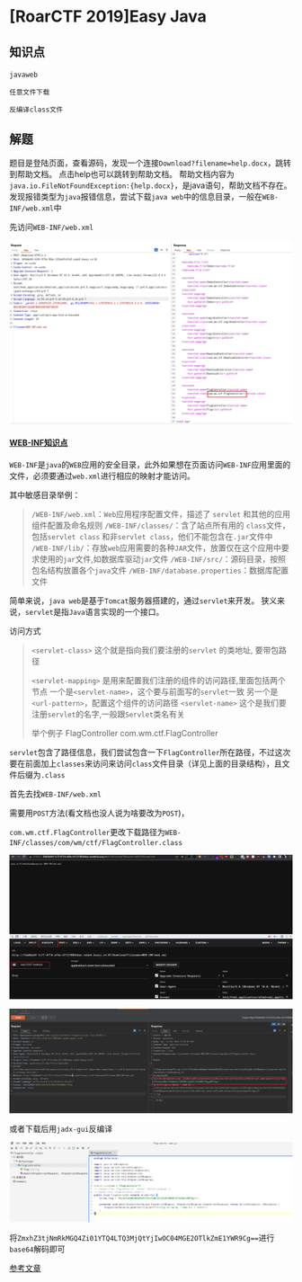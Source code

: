 # [RoarCTF 2019]Easy Java

## 知识点

`javaweb`

`任意文件下载`

`反编译class文件`

## 解题

题目是登陆页面，查看源码，发现一个连接`Download?filename=help.docx`，跳转到帮助文档。
点击help也可以跳转到帮助文档。
帮助文档内容为`java.io.FileNotFoundException:{help.docx}`，是java语句，帮助文档不存在。发现报错类型为`java`报错信息，尝试下载`java web`中的信息目录，一般在`WEB-INF/web.xml`中

先访问`WEB-INF/web.xml`

![Easy Java image 1](<img/[RoarCTF 2019]Easy Java-1.png>)

#### [WEB-INF知识点](https://www.cnblogs.com/darkcyan/p/17668377.html#web-inf知识点)

`WEB-INF`是`java`的`WEB`应用的安全目录，此外如果想在页面访问`WEB-INF`应用里面的文件，必须要通过`web.xml`进行相应的映射才能访问。

其中敏感目录举例：

> `/WEB-INF/web.xml`：`Web`应用程序配置文件，描述了 `servlet` 和其他的应用组件配置及命名规则
> `/WEB-INF/classes/`：含了站点所有用的 `class`文件，包括`servlet class` 和非`servlet class`，他们不能包含在`.jar`文件中
> `/WEB-INF/lib/`：存放`web`应用需要的各种`JAR`文件，放置仅在这个应用中要求使用的`jar`文件,如数据库驱动`jar`文件
> `/WEB-INF/src/`：源码目录，按照包名结构放置各个`java`文件
> `/WEB-INF/database.properties`：数据库配置文件

简单来说，`java web`是基于`Tomcat`服务器搭建的，通过`servlet`来开发。
狭义来说，`servlet`是指`Java`语言实现的一个接口。

访问方式

> `<servlet-class>`  这个就是指向我们要注册的`servlet` 的类地址, 要带包路径
>
> `<servlet-mapping>`  是用来配置我们注册的组件的访问路径,里面包括两个节点 一个是`<servlet-name>`，这个要与前面写的`servlet`一致 另一个是`<url-pattern>`，配置这个组件的访问路径 `<servlet-name>` 这个是我们要注册`servlet`的名字,一般跟`Servlet`类名有关
>
> 举个例子
> <servlet>
> <servlet-name>FlagController</servlet-name>
> <servlet-class>com.wm.ctf.FlagController</servlet-class>
> </servlet>

`servlet`包含了路径信息，我们尝试包含一下`FlagController`所在路径，不过这次要在前面加上`classes`来访问来访问`class`文件目录（详见上面的目录结构），且文件后缀为`.class`

首先去找`WEB-INF/web.xml`

需要用`POST`方法(看文档也没人说为啥要改为`POST`)，

`com.wm.ctf.FlagController`更改下载路径为`WEB-INF/classes/com/wm/ctf/FlagController.class`

![](.\img\9-1.png)

![](.\img\9-2.png)

或者下载后用`jadx-gui`反编译

![Alt text](<img/[RoarCTF 2019]Easy Java-2.png>)

将`ZmxhZ3tjNmRkMGQ4Zi01YTQ4LTQ3MjQtYjIwOC04MGE2OTlkZmE1YWR9Cg==`进行`base64`解码即可

[参考文章](https://www.cnblogs.com/darkcyan/p/17668377.html)